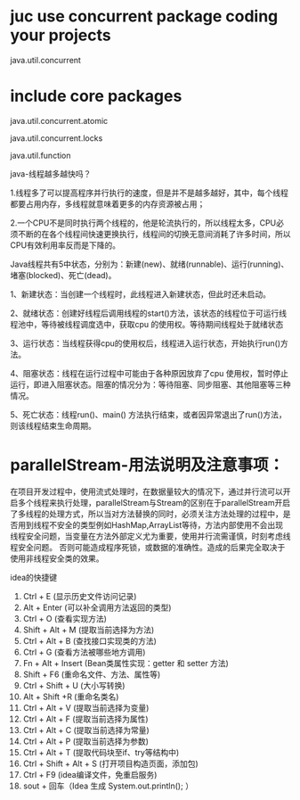 # juc use concurrent package coding your projects
java.util.concurrent

# include core packages
java.util.concurrent.atomic

java.util.concurrent.locks

java.util.function



java-线程越多越快吗？

1.线程多了可以提高程序并行执行的速度，但是并不是越多越好，其中，每个线程都要占用内存，多线程就意味着更多的内存资源被占用； 

2.一个CPU不是同时执行两个线程的，他是轮流执行的，所以线程太多，CPU必须不断的在各个线程间快速更换执行，线程间的切换无意间消耗了许多时间，所以CPU有效利用率反而是下降的。


Java线程共有5中状态，分别为：新建(new)、就绪(runnable)、运行(running)、堵塞(blocked)、死亡(dead)。

1、新建状态：当创建一个线程时，此线程进入新建状态，但此时还未启动。

2、就绪状态：创建好线程后调用线程的start()方法，该状态的线程位于可运行线程池中，等待被线程调度选中，获取cpu 的使用权。等待期间线程处于就绪状态

3、运行状态：当线程获得cpu的使用权后，线程进入运行状态，开始执行run()方法。

4、阻塞状态：线程在运行过程中可能由于各种原因放弃了cpu 使用权，暂时停止运行，即进入阻塞状态。阻塞的情况分为：等待阻塞、同步阻塞、其他阻塞等三种情况。

5、死亡状态：线程run()、main() 方法执行结束，或者因异常退出了run()方法，则该线程结束生命周期。


# parallelStream-用法说明及注意事项：
在项目开发过程中，使用流式处理时，在数据量较大的情况下，通过并行流可以开启多个线程来执行处理，parallelStream与Stream的区别在于parallelStream开启了多线程的处理方式，所以当对方法替换的同时，必须关注方法处理的过程中，是否用到线程不安全的类型例如HashMap,ArrayList等待，方法内部使用不会出现线程安全问题，当变量在方法外部定义尤为重要，使用并行流需谨慎，时刻考虑线程安全问题。
否则可能造成程序死锁，或数据的准确性。造成的后果完全取决于使用非线程安全类的效果。












idea的快捷键
1. Ctrl + E (显示历史文件访问记录)
2. Alt + Enter (可以补全调用方法返回的类型)
3. Ctrl + O (查看实现方法)
4. Shift + Alt + M (提取当前选择为方法)
5. Ctrl + Alt + B (查找接口实现类的方法)
6. Ctrl + G (查看方法被哪些地方调用)
7. Fn + Alt + Insert (Bean类属性实现：getter 和 setter 方法)
8. Shift + F6 (重命名文件、方法、属性等)
9. Ctrl + Shift + U (大小写转换)
10. Alt + Shift +R (重命名类名)
11. Ctrl + Alt + V (提取当前选择为变量)
12. Ctrl + Alt + F (提取当前选择为属性)
13. Ctrl + Alt + C (提取当前选择为常量)
14. Ctrl + Alt + P (提取当前选择为参数)
15. Ctrl + Alt + T (提取代码块至if、try等结构中)
16. Ctrl + Shift + Alt + S (打开项目构造页面，添加包)
17. Ctrl + F9  (idea编译文件，免重启服务)
18. sout + 回车（Idea 生成 System.out.println(); ）
